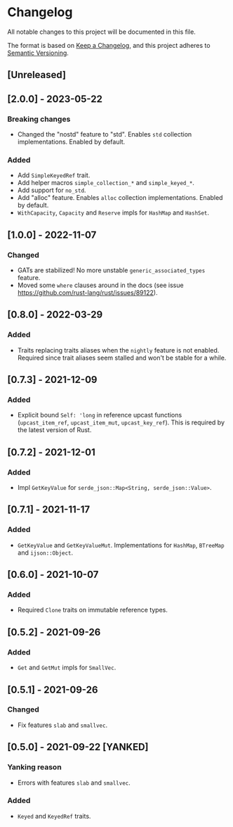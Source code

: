 # Changelog

All notable changes to this project will be documented in this file.

The format is based on [Keep a Changelog](https://keepachangelog.com/en/1.0.0/),
and this project adheres to [Semantic Versioning](https://semver.org/spec/v2.0.0.html).

## [Unreleased]

## [2.0.0] - 2023-05-22
### Breaking changes
- Changed the "nostd" feature to "std". Enables `std` collection implementations. Enabled by default.

### Added
- Add `SimpleKeyedRef` trait.
- Add helper macros `simple_collection_*` and `simple_keyed_*`.
- Add support for `no_std`.
- Add "alloc" feature. Enables `alloc` collection implementations.
  Enabled by default.
- `WithCapacity`, `Capacity` and `Reserve` impls for `HashMap` and `HashSet`.

## [1.0.0] - 2022-11-07
### Changed
- GATs are stabilized! No more unstable `generic_associated_types` feature.
- Moved some `where` clauses around in the docs (see issue <https://github.com/rust-lang/rust/issues/89122>).

## [0.8.0] - 2022-03-29
### Added
- Traits replacing traits aliases when the `nightly` feature is not enabled.
  Required since trait aliases seem stalled and won't be stable for a while.

## [0.7.3] - 2021-12-09
### Added
- Explicit bound `Self: 'long` in reference upcast functions (`upcast_item_ref`, `upcast_item_mut`, `upcast_key_ref`).
  This is required by the latest version of Rust.

## [0.7.2] - 2021-12-01
### Added
- Impl `GetKeyValue` for `serde_json::Map<String, serde_json::Value>`.

## [0.7.1] - 2021-11-17
### Added 
- `GetKeyValue` and `GetKeyValueMut`.
  Implementations for `HashMap`, `BTreeMap` and `ijson::Object`.

## [0.6.0] - 2021-10-07
### Added 
- Required `Clone` traits on immutable reference types.

## [0.5.2] - 2021-09-26
### Added
- `Get` and `GetMut` impls for `SmallVec`.

## [0.5.1] - 2021-09-26
### Changed
- Fix features `slab` and `smallvec`.

## [0.5.0] - 2021-09-22 [YANKED]
### Yanking reason
- Errors with features `slab` and `smallvec`.

### Added 
- `Keyed` and `KeyedRef` traits.
